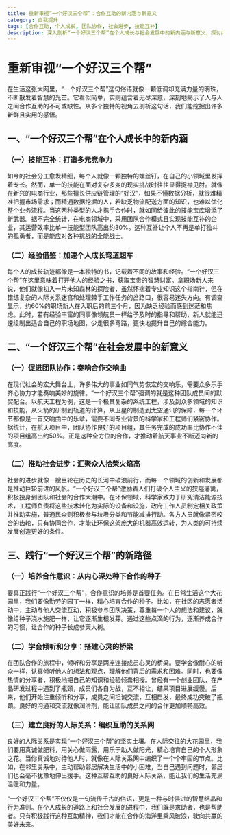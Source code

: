 ```yaml
---
title: 重新审视“一个好汉三个帮”：合作互助的新内涵与新意义
category: 自我提升
tags: [合作互助, 个人成长, 团队协作, 社会进步, 技能互补]
description: 深入剖析“一个好汉三个帮”在个人成长与社会发展中的新内涵与新意义，探讨如何通过合作互助实现个人与团队的共同成长，推动社会进步。
---
```


# 重新审视“一个好汉三个帮”

在生活这张大网里，“一个好汉三个帮”这句俗语就像一颗低调却充满力量的明珠，不断散发着智慧的光芒。它看似简单，实则蕴含着无尽深意，深刻地揭示了人与人之间合作互助的不可或缺性。从多个独特的视角去剖析这句话，我们能挖掘出许多新鲜且实用的感悟。

## 一、“一个好汉三个帮”在个人成长中的新内涵

### （一）技能互补：打造多元竞争力
如今的社会分工愈发精细，每个人就像一颗独特的螺丝钉，在自己的小领域里发挥着专长。然而，单一的技能在面对复杂多变的现实挑战时往往显得捉襟见肘。就像在新兴的电商行业，那些擅长供应链管理的“好汉”，如果不懂数据分析，就很难精准把握市场需求；而精通数据挖掘的人，若缺乏物流配送方面的知识，也难以优化整个业务流程。当这两种类型的人才携手合作时，就如同给彼此的技能宝库增添了新武器。据不完全统计，在电商领域中，采用团队合作模式且实现技能互补的企业，其运营效率比单一技能型团队高出约30%。这种互补让个人不再是单打独斗的孤勇者，而是能应对各种挑战的全能战士。

### （二）经验借鉴：加速个人成长弯道超车
每个人的成长轨迹都像是一本独特的书，记载着不同的故事和经验。“一个好汉三个帮”在这里意味着打开他人的经验之书，获取宝贵的智慧财富。拿职场新人来说，他们就像初入一片未知森林的探险者，虽然怀揣着专业知识这个指南针，但在错综复杂的人际关系迷宫和处理棘手工作任务的岔路口，很容易迷失方向。有调查显示，约60%的职场新人在入职后的前三个月，因为缺乏经验而感到迷茫和焦虑。此时，若有经验丰富的同事像领航员一样给予及时的指导和帮助，新人就能迅速绘制出适合自己的职场地图，少走很多弯路，更快地提升自己的综合能力。

## 二、“一个好汉三个帮”在社会发展中的新意义

### （一）促进团队协作：奏响合作交响曲
在现代社会的宏大舞台上，许多伟大的事业如同气势恢宏的交响乐，需要众多乐手齐心协力才能奏响美妙的旋律。“一个好汉三个帮”强调的就是这种团队成员间的默契配合。以航天工程为例，这是一个极其复杂的系统工程，涉及到众多领域的知识和技能，从火箭的研制到轨道的计算，从卫星的制造到太空通讯的保障，每一个环节都像是一首交响曲中的乐章，需要不同专业背景的科学家和工程师们紧密协作。据统计，在航天项目中，团队协作良好的项目组，其任务完成的成功率比协作不佳的项目组高出约50%。正是这种全方位的合作，才推动着航天事业不断迈向新的高度。

### （二）推动社会进步：汇聚众人拾柴火焰高
社会的进步就像一艘巨轮在历史的长河中破浪前行，而每一个领域的创新和发展都是推动巨轮前进的风帆。“一个好汉三个帮”激励着人们打破个人主义的狭隘藩篱，积极投身到团队和社会的合作大潮中。在环保领域，科学家致力于研究清洁能源技术，工程师负责将这些技术转化为实际的设备和设施，政府工作人员制定相关政策并推动实施，普通民众则积极参与垃圾分类和节能减排行动。各方人员就像紧密咬合的齿轮，只有协同合作，才能让环保这架庞大的机器高效运转，为人类的可持续发展创造更好的条件。

## 三、践行“一个好汉三个帮”的新路径

### （一）培养合作意识：从内心深处种下合作的种子
要真正践行“一个好汉三个帮”，合作意识的培养是首要任务。在日常生活这个大花园里，我们要像勤劳的园丁一样，精心培育合作的种子。比如，在社区的志愿者活动中，主动与他人交流互动，积极参与团队决策，尊重每一个人的想法和建议，就像给种子浇水施肥一样，让它逐渐生根发芽。通过这些点滴的行为，逐渐养成合作的习惯，让合作的种子长成参天大树。

### （二）学会倾听和分享：搭建心灵的桥梁
在团队合作的旅程中，倾听和分享是两座连接成员心灵的桥梁。要学会像耐心的听众一样，认真倾听他人的想法和观点，理解他们背后的需求和困难。同时，也要像热情的分享者，积极地把自己的知识和经验倾囊相授。曾经有一个创业团队，在产品研发过程中遇到了瓶颈，成员们各自为战，互不相让，结果项目进展缓慢。后来，他们开始注重倾听和分享，成员之间坦诚交流，互相启发，最终成功突破了瓶颈。良好的沟通和交流就像润滑剂，能让团队成员之间的合作更加顺畅高效。

### （三）建立良好的人际关系：编织互助的关系网
良好的人际关系是实现“一个好汉三个帮”的坚实土壤。在人际交往的大花园里，我们要用真诚做肥料，用关心做雨露，用乐于助人做阳光，精心培育自己的个人形象之花。当你真诚地对待他人时，就像在人际关系网中编织了一个个牢固的节点。比如，在邻里关系中，主动帮助邻居解决生活中的小困难，当自己遇到问题时，邻居们也会毫不犹豫地伸出援手。这种互帮互助的良好人际关系，能让我们的生活充满温暖和力量。

“一个好汉三个帮”不仅仅是一句流传千古的俗语，更是一种与时俱进的智慧结晶和行为准则。在个人成长的道路上和社会发展的进程中，我们既是求助者，也是帮助者。只有积极践行这种互助精神，我们才能在合作的海洋里乘风破浪，驶向共赢的美好未来。